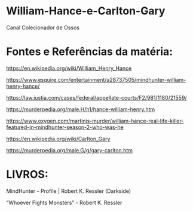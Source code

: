 # William-Hance-e-Carlton-Gary
Canal Colecionador de Ossos

# Fontes e Referências da matéria:

https://en.wikipedia.org/wiki/William_Henry_Hance

https://www.esquire.com/entertainment/a28737505/mindhunter-william-henry-hance/

https://law.justia.com/cases/federal/appellate-courts/F2/981/1180/21559/

https://murderpedia.org/male.H/h1/hance-william-henry.htm

https://www.oxygen.com/martinis-murder/william-hance-real-life-killer-featured-in-mindhunter-season-2-who-was-he

https://en.wikipedia.org/wiki/Carlton_Gary

https://murderpedia.org/male.G/g/gary-carlton.htm


# LIVROS:

MindHunter - Profile | Robert K. Ressler (Darkside)

“Whoever Fights Monsters” - Robert K. Ressler
